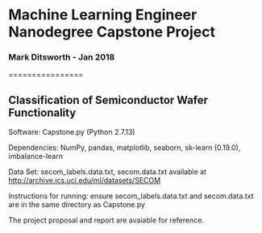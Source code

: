 # Machine Learning Engineer Nanodegree Capstone Project
### Mark Ditsworth - Jan 2018
================
## Classification of Semiconductor Wafer Functionality

Software: Capstone.py (Python 2.7.13)

Dependencies: NumPy, pandas, matplotlib, seaborn, sk-learn (0.19.0), imbalance-learn

Data Set: secom_labels.data.txt, secom.data.txt
	  available at http://archive.ics.uci.edu/ml/datasets/SECOM

Instructions for running: 
ensure secom_labels.data.txt and secom.data.txt are in the same directory as Capstone.py

The project proposal and report are avaiable for reference.
